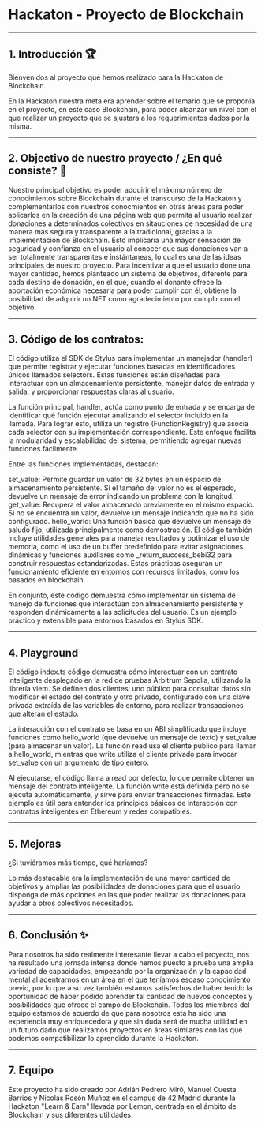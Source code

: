 # Hackaton - Proyecto de Blockchain

-----------------------------------------------------

## 1. Introducción 🏆

Bienvenidos al proyecto que hemos realizado para la Hackaton de Blockchain. 

En la Hackaton nuestra meta era aprender sobre el temario que se proponía en el proyecto, en este caso Blockchain, para poder alcanzar un nivel con el que realizar un proyecto que se ajustara a los requerimientos dados por la misma.

-----------------------------------------------------

## 2. Objectivo de nuestro proyecto / ¿En qué consiste? 🎯

Nuestro principal objetivo es poder adquirir el máximo número de conocimientos sobre Blockchain durante el transcurso de la Hackaton y complementarlos con nuestros conocmientos en otras áreas para poder aplicarlos en la creación de una página web que permita al usuario realizar donaciones a determinados colectivos en sitauciones de necesidad de una manera más segura y transparente a la tradicional, gracias a la implementación de Blockchain. Esto implicaría una mayor sensación de seguridad y confianza en el usuario al conocer que sus donaciones van a ser totalmente transparentes e instántaneas, lo cual es una de las ideas principales de nuestro proyecto. Para incentivar a que el usuario done una mayor cantidad, hemos planteado un sistema de objetivos, diferente para cada destino de donación, en el que, cuando el donante ofrece la aportación económica necesaria para poder cumplir con él, obtiene la posibilidad de adquirir un NFT como agradecimiento por cumplir con el objetivo.

-----------------------------------------------------

## 3. Código de los contratos:

El código utiliza el SDK de Stylus para implementar un manejador (handler) que permite registrar y ejecutar funciones basadas en identificadores únicos llamados selectors. Estas funciones están diseñadas para interactuar con un almacenamiento persistente, manejar datos de entrada y salida, y proporcionar respuestas claras al usuario.

La función principal, handler, actúa como punto de entrada y se encarga de identificar qué función ejecutar analizando el selector incluido en la llamada. Para lograr esto, utiliza un registro (FunctionRegistry) que asocia cada selector con su implementación correspondiente. Este enfoque facilita la modularidad y escalabilidad del sistema, permitiendo agregar nuevas funciones fácilmente.

Entre las funciones implementadas, destacan:

set_value: Permite guardar un valor de 32 bytes en un espacio de almacenamiento persistente. Si el tamaño del valor no es el esperado, devuelve un mensaje de error indicando un problema con la longitud.
get_value: Recupera el valor almacenado previamente en el mismo espacio. Si no se encuentra un valor, devuelve un mensaje indicando que no ha sido configurado.
hello_world: Una función básica que devuelve un mensaje de saludo fijo, utilizada principalmente como demostración.
El código también incluye utilidades generales para manejar resultados y optimizar el uso de memoria, como el uso de un buffer predefinido para evitar asignaciones dinámicas y funciones auxiliares como _return_success_bebi32 para construir respuestas estandarizadas. Estas prácticas aseguran un funcionamiento eficiente en entornos con recursos limitados, como los basados en blockchain.

En conjunto, este código demuestra cómo implementar un sistema de manejo de funciones que interactúan con almacenamiento persistente y responden dinámicamente a las solicitudes del usuario. Es un ejemplo práctico y extensible para entornos basados en Stylus SDK.

-----------------------------------------------------

## 4. Playground


El código index.ts código demuestra cómo interactuar con un contrato inteligente desplegado en la red de pruebas Arbitrum Sepolia, utilizando la librería viem. Se definen dos clientes: uno público para consultar datos sin modificar el estado del contrato y otro privado, configurado con una clave privada extraída de las variables de entorno, para realizar transacciones que alteran el estado.

La interacción con el contrato se basa en un ABI simplificado que incluye funciones como hello_world (que devuelve un mensaje de texto) y set_value (para almacenar un valor). La función read usa el cliente público para llamar a hello_world, mientras que write utiliza el cliente privado para invocar set_value con un argumento de tipo entero.

Al ejecutarse, el código llama a read por defecto, lo que permite obtener un mensaje del contrato inteligente. La función write está definida pero no se ejecuta automáticamente, y sirve para enviar transacciones firmadas. Este ejemplo es útil para entender los principios básicos de interacción con contratos inteligentes en Ethereum y redes compatibles.

-----------------------------------------------------

## 5. Mejoras

¿Si tuviéramos más tiempo, qué haríamos?

Lo más destacable era la implementación de una mayor cantidad de objetivos y ampliar las posibilidades de donaciones para que el usuario disponga de más opciones en las que poder realizar las donaciones para ayudar a otros colectivos necesitados.

-----------------------------------------------------

## 6. Conclusión ✨

Para nosotros ha sido realmente interesante llevar a cabo el proyecto, nos ha resultado una jornada intensa donde hemos puesto a prueba una amplia variedad de capacidades, empezando por la organización y la capacidad mental al adentrarnos en un área en el que teníamos escaso conocimiento previo, por lo que a su vez también estamos satisfechos de haber tenido la oportunidad de haber podido aprender tal cantidad de nuevos conceptos y posibilidades que ofrece el campo de Blockchain. Todos los miembros del equipo estamos de acuerdo de que para nosotros esta ha sido una experiencia muy enriquecedora y que sin duda será de mucha utilidad en un futuro dado que realizamos proyectos en áreas similares con las que podemos compatibilizar lo aprendido durante la Hackaton.


-----------------------------------------------------

## 7. Equipo

Este proyecto ha sido creado por Adrián Pedrero Miró, Manuel Cuesta Barrios y Nicolás Rosón Muñoz en el campus de 42 Madrid durante la Hackaton "Learn & Earn" llevada por Lemon, centrada en el ámbito de Blockchain y sus diferentes utilidades.